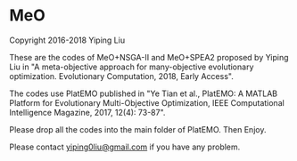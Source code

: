 # MeO
Copyright 2016-2018 Yiping Liu

These are the codes of MeO+NSGA-II and MeO+SPEA2 proposed by Yiping Liu in "A meta-objective approach for many-objective evolutionary optimization. Evolutionary Computation, 2018, Early Access".

The codes use PlatEMO published in "Ye Tian et al., PlatEMO: A MATLAB Platform for Evolutionary Multi-Objective Optimization, IEEE Computational Intelligence Magazine, 2017, 12(4): 73-87". 

Please drop all the codes into the main folder of PlatEMO. Then Enjoy.

Please contact yiping0liu@gmail.com if you have any problem.
